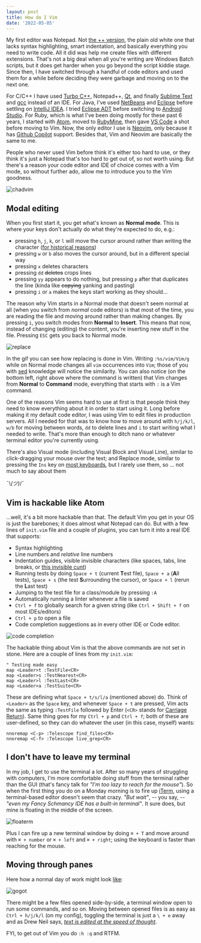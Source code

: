 ```yaml
---
layout: post
title: How do I Vim
date: '2022-05-05'
---
```


My first editor was Notepad. Not [the ++
version](https://notepad-plus-plus.org/), the plain old white one that lacks syntax
highlighting, smart indentation, and
basically everything you need to write code. All it did was help me
create files with different extensions. That's not a big deal when all you're
writing are Windows Batch scripts, but it does get harder when you go beyond the
script kiddie stage. Since then, I have switched through a handful of code
editors and used them for a while before deciding they were garbage and moving
on to the next one.

For C/C++ I have used [Turbo
C++](https://en.wikipedia.org/wiki/Turbo_C%2B%2B), Notepad++, [Qt](https://www.qt.io/), and finally 
[Sublime Text](https://www.sublimetext.com/) and [gcc](https://gcc.gnu.org/) instead of an IDE. For Java, I've used [NetBeans](https://netbeans.apache.org/) and [Eclipse](https://www.eclipse.org/ide/)
before settling on [IntelliJ IDEA](https://www.jetbrains.com/idea/). I tried [Eclipse ADT](https://www.eclipse.org/downloads/packages/release/neon/m6/eclipse-android-developers) before switching to
[Android Studio](https://developer.android.com/studio). For Ruby, which is what I've been doing mostly for these past 6 years, I
started with [Atom](https://atom.io/), moved to [RubyMine](https://www.jetbrains.com/ruby/), then gave [VS Code](https://code.visualstudio.com/) a shot before moving to
Vim. Now, the only editor I use is [Neovim](https://neovim.io/), only
because it has [Github Copilot](https://copilot.github.com/) support. Besides that, Vim and Neovim are basically the same to me.

People who never used Vim before think it's either too hard to use,
or they think it's just a Notepad that's too hard to get out of, so not worth
using. But there's a reason your code editor and IDE of choice comes with a Vim mode,
so without further ado, allow me to introduce you to the Vim goodness.

![chadvim](/images/20220502/vimvside.jpeg)

## Modal editing

When you first start it, you get what's known as **Normal mode**. This is where
your keys don't actually do what they're expected to do, e.g.:
- pressing `h`, `j`, `k`, or `l` will move the cursor around rather than writing the character ([for historical reasons](https://catonmat.net/why-vim-uses-hjkl-as-arrow-keys))
- pressing `w` or `b` also moves the cursor around, but in a different special way
- pressing `x` deletes characters
- pressing `dd` ~~deletes~~ crops lines
- pressing `yy` appears to do nothing, but pressing `p` after that duplicates
  the line (kinda like ~~copying~~ yanking and pasting)
- pressing `i` or `a` makes the keys start working as they should...

The reason why Vim starts in a Normal mode that doesn't seem normal at all (when
you switch from _normal_ code editors) is that most of the time, you are reading
the file and moving around rather than making changes. By pressing `i`, you
switch modes from **Normal** to **Insert**. This means that
now, instead of changing (editing) the content, you're inserting new stuff in
the file. Pressing `ESC` gets you back to Normal mode.

![replace](/images/20220502/replace.gif)

In the gif you can see how replacing is done in Vim. Writing `:%s/vim/Vim/g` while on Normal mode changes
all `vim` occurrences into `Vim`; those of you with
[sed](https://www.gnu.org/software/sed/) knowledge will notice the similarity.
You can also notice (on the bottom left, right above where the command is
written) that Vim changes from **Normal** to **Command** mode, everything that
starts with `:` is a Vim command.

One of the reasons Vim seems hard to use at first is that people think they need
to know everything about it in order to start using it. Long before making it my
default code editor, I was using Vim to edit files in production servers. All I
needed for that was to know how to move around with `h/j/k/l`, `w/b` for moving
between words, `dd` to delete lines and `i` to start writing what I needed to
write. That's more than enough to ditch nano or whatever terminal editor you're
currently using.

There's also Visual mode (including Visual Block and Visual Line), similar to
click-dragging your mouse over the text; and Replace mode, similar to pressing
the `Ins` key on [most keyboards](https://www.computerhope.com/jargon/i/insertke.htm), but I rarely use them, so ... not much to say about them

¯\\_(ツ)_/¯

## Vim is hackable like Atom

...well, it's a bit more hackable than that. The default Vim you get in your OS
is just the barebones; it does almost what Notepad can do. But with a few lines
of `init.vim` file and a couple of plugins, you can turn it into a real IDE that
supports:

- Syntax highlighting
- Line numbers and _relative_ line numbers
- Indentation guides, visible invisible characters (like spaces, tabs, line
  breaks, or [this invisible cunt](https://www.youtube.com/shorts/x1kyIUZgzqo))
- Running tests by doing `Space + t` (current **T**est file), `Space + a` (**A**ll
  tests), `Space + s` (the test **S**urrounding the cursor), or `Space + l` (rerun
  the **L**ast
  test)
- Jumping to the test file for a class/module by pressing `:A`
- Automatically running a linter whenever a file is saved
- `Ctrl + f` to globally search for a given string (like `Ctrl + Shift + f` on
  most IDEs/editors)
- `Ctrl + p` to open a file
- Code completion suggestions as in every other IDE or Code editor.

![code completion](/images/20220502/completion.gif)

The hackable thing about Vim is that the above commands are not set in stone.
Here are a couple of lines from my `init.vim`:

```vim
" Testing made easy
map <Leader>t :TestFile<CR>
map <Leader>s :TestNearest<CR>
map <Leader>l :TestLast<CR>
map <Leader>a :TestSuite<CR>
```

These are defining what `Space + t/s/l/a` (mentioned above) do. Think of
`<Leader>` as the `Space` key, and whenever `Space + t` are pressed, Vim acts
the same as typing `:TestFile` followed by Enter (`<CR>` stands for [Carriage Return](https://en.wikipedia.org/wiki/Carriage_return#Computers)). Same thing goes for my `Ctrl + p` and `Ctrl + f`; both of these are
user-defined, so they can do whatever the user (in this case, myself) wants:

```vim
nnoremap <C-p> :Telescope find_files<CR>
nnoremap <C-f> :Telescope live_grep<CR>
```


## I don't have to leave my terminal

In my job, I get to use the terminal a lot. After so many years of struggling with
computers, I'm more comfortable doing
stuff from the terminal rather than the GUI (that's fancy talk for _"I'm too
lazy to reach for the mouse"_). So when the first thing you do on a Monday
morning is to fire up [iTerm](https://iterm2.com/index.html), using a
terminal-based editor doesn't seem that crazy. _"But wait"_, -- you say, -- _"even
my Fancy Schmancy IDE has a built-in terminal"_. It sure does, but mine is
floating in the middle of the screen.

![floaterm](/images/20220502/floaterm.png)

Plus I can fire up a new terminal window by doing `⌘ + T` and move around with
`⌘ + number` or `⌘ + left` and `⌘ + right`; using the keyboard is faster than
reaching for the mouse.

## Moving through panes

Here how a normal day of work might look [like](https://github.com/aziflaj/gogot):

![gogot](/images/20220502/workdir.png)

There might be a few files opened side-by-side, a terminal window open to run some
commands, and so on. Moving between opened files is as easy as `Ctrl + h/j/k/l`
(on my config), toggling the terminal is just a `\ + e` away and as Drew Neil
says, [_text is edited at the speed of thought_](https://www.amazon.com/Practical-Vim-Edit-Speed-Thought/dp/1680501275).

FYI, to get out of Vim you do `:h :q` and RTFM.
